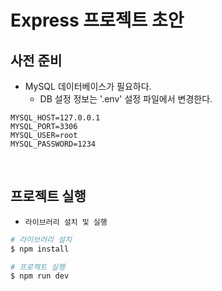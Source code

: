 # Express 프로젝트 초안

## 사전 준비

 - MySQL 데이터베이스가 필요하다.
    - DB 설정 정보는 '.env' 설정 파일에서 변경한다.
```
MYSQL_HOST=127.0.0.1
MYSQL_PORT=3306
MYSQL_USER=root
MYSQL_PASSWORD=1234
```

<br/>

## 프로젝트 실행

 - `라이브러리 설치 및 실행`
```bash
# 라이브러리 설치
$ npm install

# 프로젝트 실행
$ npm run dev
```
